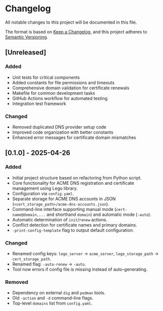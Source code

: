# Changelog

All notable changes to this project will be documented in this file.

The format is based on [Keep a Changelog](https://keepachangelog.com/en/1.0.0/),
and this project adheres to [Semantic Versioning](https://semver.org/spec/v2.0.0.html).

## [Unreleased]


### Added
- Unit tests for critical components
- Added constants for file permissions and timeouts
- Comprehensive domain validation for certificate renewals
- Makefile for common development tasks
- GitHub Actions workflow for automated testing
- Integration test framework

### Changed
- Removed duplicated DNS provider setup code
- Improved code organization with better constants
- Enhanced error messages for certificate domain mismatches

## [0.1.0] - 2025-04-26

### Added
- Initial project structure based on refactoring from Python script.
- Core functionality for ACME DNS registration and certificate management using Lego library.
- Configuration via `config.yaml`.
- Separate storage for ACME DNS accounts in JSON (`<cert_storage_path>/acme-dns-accounts.json`).
- Command-line interface supporting manual mode (`cert-name@domain,...` and shorthand `domain`) and automatic mode (`-auto`).
- Automatic determination of `init`/`renew` actions.
- Conflict detection for certificate names and primary domains.
- `-print-config-template` flag to output default configuration.

### Changed
- Renamed config keys: `lego_server` -> `acme_server`, `lego_storage_path` -> `cert_storage_path`.
- Renamed flag: `-auto-renew` -> `-auto`.
- Tool now errors if config file is missing instead of auto-generating.

### Removed
- Dependency on external `dig` and `podman` tools.
- Old `-action` and `-d` command-line flags.
- Top-level `domains` list from `config.yaml`.
